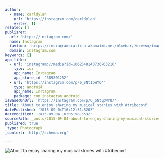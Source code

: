 ```yaml
---
author:
  - name: carldylan
    url: 'https://instagram.com/carldylan'
    avatar: {}
related: []
publisher:
  url: 'https://instagram.com/'
  name: Instagram
  favicon: 'https://instagramstatic-a.akamaihd.net/bluebar/7dce084/images/ico/favicon.ico'
  domain: instagram.com
keywords: []
app_links:
  - url: 'instagram://media?id=1062648143736563216'
    type: ios
    app_name: Instagram
    app_store_id: '389801252'
  - url: 'https://instagram.com/p/6_SNtIpWYQ/'
    type: android
    app_name: Instagram
    package: com.instagram.android
isBasedOnUrl: 'https://instagram.com/p/6_SNtIpWYQ/'
title: 'About to enjoy sharing my musical stories with #tribeconf'
datePublished: '2015-09-04T16:12:31.820Z'
dateModified: '2015-09-04T16:05:58.653Z'
sourcePath: _posts/2015-09-04-about-to-enjoy-sharing-my-musical-stories-with-tribeconf.md
published: true
_type: Photograph
_context: 'http://schema.org'

---
```

![About to enjoy sharing my musical stories with &num;tribeconf](https://igcdn-photos-d-a.akamaihd.net/hphotos-ak-xfa1/t51.2885-15/e35/11326055_1036347596390195_737735340_n.jpg)